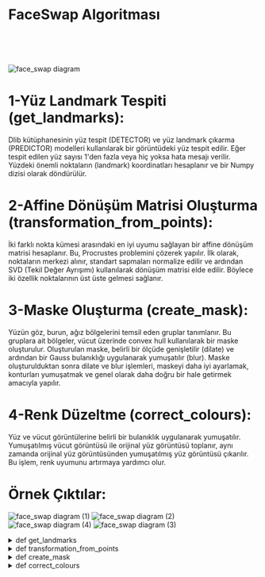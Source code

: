 # FaceSwap Algoritması

<br>
<br>



<br>

![face_swap diagram](https://github.com/mertefeyildiz/FaceSwap/assets/67926547/26a83351-2d7b-46a5-b468-b3b65b018df5)

# 1-Yüz Landmark Tespiti (get_landmarks):

Dlib kütüphanesinin yüz tespit (DETECTOR) ve yüz landmark çıkarma (PREDICTOR) modelleri kullanılarak bir görüntüdeki yüz tespit edilir.
Eğer tespit edilen yüz sayısı 1'den fazla veya hiç yoksa hata mesajı verilir.
Yüzdeki önemli noktaların (landmark) koordinatları hesaplanır ve bir Numpy dizisi olarak döndürülür.

# 2-Affine Dönüşüm Matrisi Oluşturma (transformation_from_points):

İki farklı nokta kümesi arasındaki en iyi uyumu sağlayan bir affine dönüşüm matrisi hesaplanır. Bu, Procrustes problemini çözerek yapılır.
İlk olarak, noktaların merkezi alınır, standart sapmaları normalize edilir ve ardından SVD (Tekil Değer Ayrışımı) kullanılarak dönüşüm matrisi elde edilir.
Böylece iki özellik noktalarının üst üste gelmesi sağlanır.

# 3-Maske Oluşturma (create_mask):

Yüzün göz, burun, ağız bölgelerini temsil eden gruplar tanımlanır.
Bu gruplara ait bölgeler, vücut üzerinde convex hull kullanılarak bir maske oluşturulur.
Oluşturulan maske, belirli bir ölçüde genişletilir (dilate) ve ardından bir Gauss bulanıklığı uygulanarak yumuşatılır (blur).
Maske oluşturulduktan sonra dilate ve blur işlemleri, maskeyi daha iyi ayarlamak, konturları yumuşatmak ve genel olarak daha doğru bir hale getirmek amacıyla yapılır. 

# 4-Renk Düzeltme (correct_colours):

Yüz ve vücut görüntülerine belirli bir bulanıklık uygulanarak yumuşatılır.
Yumuşatılmış vücut görüntüsü ile orijinal yüz görüntüsü toplanır, aynı zamanda orijinal yüz görüntüsünden yumuşatılmış yüz görüntüsü çıkarılır. Bu işlem, renk uyumunu artırmaya yardımcı olur.

# Örnek Çıktılar:
![face_swap diagram (1)](https://github.com/mertefeyildiz/FaceSwap/assets/67926547/bac861f3-4816-4600-8b9d-fdd0aa9dd495)
![face_swap diagram (2)](https://github.com/mertefeyildiz/FaceSwap/assets/67926547/ff5a4fee-05ca-4a18-9acb-8bc31b6fca5b)
![face_swap diagram (4)](https://github.com/mertefeyildiz/FaceSwap/assets/67926547/87566fd7-231e-4da1-91e6-4d75136991cf)
![face_swap diagram (3)](https://github.com/mertefeyildiz/FaceSwap/assets/67926547/71822eea-3582-4672-a637-77faca5c8516)




<details>
<summary>def get_landmarks</summary>
    
<img width="316" alt="Ekran görüntüsü 2023-12-22 134159" src="https://github.com/mertefeyildiz/FaceSwap/assets/67926547/71b2b4c3-1b5f-496d-891e-a2ac080b7355">
<br>

```python
rects = DETECTOR(im, 1)
```
DETECTOR değişkeni, Dlib kütüphanesinin içinde bulunan yüz tespit (face detection) modelini temsil eder.
DETECTOR(im, 1) komutu, görüntü üzerinde yüzleri tespit eder. İkinci parametre olan 1, tespit edilen yüzleri upsample etme işlemini ifade eder, yani daha hassas bir tespit için görüntüyü büyütmeye olanak tanır.

```python
if len(rects) > 1:
    raise Exception('Too Many Faces')
if len(rects) == 0:
    raise Exception('Not Enough Faces')
```
rects değişkeni, tespit edilen yüzlerin dikdörtgen bölgelerini içerir.
Eğer tespit edilen yüz sayısı birden fazla ise (len(rects) > 1), bir hata fırlatılır ve "Too Many Faces" mesajı gösterilir.
Eğer hiç yüz tespit edilemezse (len(rects) == 0), yine bir hata fırlatılır ve "Not Enough Faces" mesajı gösterilir.

```python
return numpy.array([[p.x, p.y] for p in PREDICTOR(im, rects[0]).parts()])
```

PREDICTOR değişkeni, Dlib kütüphanesinin yüz landmark çıkarma modelini temsil eder.
PREDICTOR(im, rects[0]) komutu, tespit edilen ilk yüz üzerinde landmark çıkarma işlemini gerçekleştirir.
p.x ve p.y, her bir landmark noktasının x ve y koordinatlarını temsil eder.
Bu koordinatlar, bir Numpy dizisi içinde saklanarak fonksiyon tarafından döndürülür.
Bu fonksiyon, bir görüntüde yüz tespiti yapar ve tespit edilen yüzün landmark koordinatlarını içeren bir Numpy dizisi döndürür. Bu landmark noktaları, yüzün çeşitli bölgelerini (gözler, burun, ağız, vb.) temsil eder ve genellikle yüzün şeklini ve özelliklerini yakalamak için kullanılır.



</details>

<details>
<summary>def transformation_from_points</summary>
    
Bu fonksiyon, Procrustes problemini çözmek için kullanılır ve iki nokta kümesi arasındaki en iyi uyumu bulur. Fonksiyon açıklaması:

Parametreler:

points1: İlk nokta kümesi. Buradaki noktalar, dönüşümü almak istediğimiz orijinal noktalardır.
points2: İkinci nokta kümesi. Bu noktalar, orijinal noktaların yerine geçecek olan noktalardır.
Veri Tipi Dönüşümleri:

points1 ve points2 Numpy dizilerine dönüştürülür. Bu, daha sonra kullanılacak matematiksel işlemleri gerçekleştirmek için gerekli olan veri tipini sağlar.
```python
    points1 = points1.astype(numpy.float64)
    points2 = points2.astype(numpy.float64)
```
Merkezleme:

c1 ve c2, her bir nokta kümesinin merkezini temsil eden vektörlerdir. Bu merkez vektörleri, noktaların etrafında dönmek ve ölçeklendirmek için kullanılacaktır.
Her iki nokta kümesi de kendi merkezinden çıkartılır, böylece her iki küme de orijin etrafında hizalanır.
```python
    c1 = numpy.mean(points1, axis=0)
    c2 = numpy.mean(points2, axis=0)
    points1 -= c1
    points2 -= c2
```
Ölçeklendirme:

s1 ve s2, her bir nokta kümesinin standart sapmasını temsil eden ölçek faktörleridir.
Her iki küme, kendi standart sapmasına bölünerek normalize edilir.
```python
    s1 = numpy.std(points1)
    s2 = numpy.std(points2)
    points1 /= s1
    points2 /= s2
```
SVD (Singular Value Decomposition):

Singular Value Decomposition (Tekil Değer Ayrışımı) işlemi gerçekleştirilir. Bu işlem, matris çarpanlarına ayrıştırma işlemidir.
U, S, ve Vt, SVD işleminden elde edilen bileşenlerdir.
```python
    U, S, Vt = numpy.linalg.svd(points1.T @ points2) # @ --> *
```

Döndürme Matrisi (R) Bulma:
```python
    R = (U @ Vt).T # @ --> * 
```
R, döndürme matrisidir ve SVD bileşenleri kullanılarak hesaplanır.
İki matris çarpımından elde edilen çözüm aslında U * Vt matrisidir. Ancak, bu çözümün transpozu (T) alınmalıdır.<br>
Affine Dönüşüm Matrisini Oluşturma:

numpy.hstack kullanılarak R matrisi ve translasyon vektörü birleştirilir ve sonuç olarak affine dönüşüm matrisi elde edilir.
Translasyon vektörü, (c2.T - (s2 / s1) * R @ c1.T)[:,None] ifadesi ile hesaplanır.<br>
Sonuç:

Oluşturulan affine dönüşüm matrisi, [s * R | T] formülüne uyan bir matristir ve bu matris fonksiyon tarafından döndürülür.
Bu adımlar, iki nokta kümesi arasındaki en iyi uyumu sağlayan bir affine dönüşüm matrisini oluşturmak için kullanılır.
</details>
<details>
<summary>def create_mask</summary>
Adım 1: Landmark gruplarını tanımla. Bu gruplar, yüzün göz, burun, ağız bölgelerini temsil eden landmark noktalarını içerir.

Adım 2: Boş bir maske dizisi oluştur. Bu dizide, son maskeyi saklayacağız.

Adım 3: Her bir landmark grubu için işlem yap. Bu, yüzün farklı bölgelerini kapsayan farklı maskeleri oluşturmak anlamına gelir.

Adım 4: Her bir grup içindeki landmark noktalarını al. Bu, her bir landmark grubunu oluşturan noktaların konumlarını içerir.

Adım 5: Convex hull kullanarak landmark noktalarını saran çokgeni oluştur. Bu, landmark noktalarının en dış noktalarını birleştiren bir çizgidir.

Adım 6: Convex hull içini doldurarak maskeyi oluştur. Bu, convex hull içinde kalan bölgeyi beyaz renk ile doldurarak maskeyi oluşturur.

Adım 7: Yüz maskesini yumuşatmak için bir 'feather' uygula. Bu, maskeyi genişletmek ve daha yumuşak bir geçiş elde etmek için bir işlemdir.

Adım 8: Maskeyi genişlet (dilate) ve ardından bir Gauss filtresi uygula (blur). Bu, maskeyi daha da yumuşatır ve son maskeyi elde ederiz.

```python
def create_mask(points, shape, face_scale):
    # Landmark gruplarını tanımla
    groups = [
        [17, 18, 19, 20, 21, 22, 23, 24, 25, 26, 36, 37, 38, 39, 40, 41, 42, 43, 44, 45, 46, 47],
        [27, 28, 29, 30, 31, 32, 33, 34, 48, 49, 50, 51, 52, 53, 54, 55, 56, 57, 58, 59, 60]
    ]

    # Boş bir maske dizisi oluştur
    mask_im = numpy.zeros(shape, dtype=numpy.float64)

    # Her bir landmark grubu için işlem yap
    for group in groups:
        # Grup içindeki landmark noktalarının konumlarını al
        landmarks = [points[idx] for idx in group]

        # Convex hull kullanarak landmark noktalarını saran çokgeni oluştur
        hull = cv2.convexHull(numpy.array(landmarks))

        # Convex hull içini doldurarak maskeyi oluştur
        cv2.fillConvexPoly(mask_im, hull, color=(1, 1, 1))

    # Yüz maskesini yumuşatmak için bir 'feather' uygula
    feather_amount = int(0.2 * face_scale * 0.5) * 2 + 1
    kernel_size = (feather_amount, feather_amount)

    # Maskeyi genişlet (dilate) ve ardından bir Gauss filtresi uygula (blur)
    mask_im = (cv2.GaussianBlur(mask_im, kernel_size, 0) > 0) * 1.0

    return mask_im

```
</details>
<details>
<summary>def correct_colours</summary>
Adım 1: Bulanıklık miktarını hesapla. Bu miktar, belirli bir oranla yüz ölçeği (face_scale) ile çarpılır ve en yakın tek sayıya yuvarlanır.

Adım 2: Bulanıklık miktarına göre bir Gauss filtresi çekirdeği oluştur. Bu çekirdek, daha sonra görüntüleri yumuşatmak için kullanılacaktır.

Adım 3: Yüz ve vücut görüntülerini belirtilen bulanıklık miktarıyla yumuşat. Bu işlem, görüntülerdeki küçük detayları azaltarak renk uyumunu artırır.

Adım 4: Renk düzeltme işlemi. Yumuşatılmış vücut görüntüsü ile orijinal yüz görüntüsünü topla, aynı zamanda orijinal yüz görüntüsünden yumuşatılmış yüz görüntüsünü çıkar. Bu işlem, yüz ve vücut renklerini uyumlu hale getirmeye yardımcı olur.

Adım 5: Sonucu 0 ile 255 arasındaki değerlerle sınırla. Bu, görüntü piksellerinin geçerli değer aralığını korumak için yapılır.
```python
def correct_colours(warped_face_im, body_im, face_scale):
    blur_amount = int(3 * 0.5 * face_scale) * 2 + 1
    kernel_size = (blur_amount, blur_amount)

    face_im_blur = cv2.GaussianBlur(warped_face_im, kernel_size, 0)
    body_im_blur = cv2.GaussianBlur(body_im, kernel_size, 0)

    return numpy.clip(0. + body_im_blur + warped_face_im - face_im_blur, 0, 255)

```

# GAN  model kullanılsaydı nasıl çalışırdı?
![gan](https://github.com/mertefeyildiz/FaceSwap/assets/67926547/9aee133c-6a41-4b7f-b357-8dbf74dd2218)

Jeneratör (Generator):

Face swapping için jeneratör, bir yüzü diğerine dönüştürmekle görevlidir. Genellikle, jeneratörün girişi, değiştirilmek istenen yüzün landmark noktalarını içeren bir vektördür. Bu vektör, encoder tarafından üretilir.
Jeneratör, bu giriş vektörünü kullanarak bir dizi ters evrişim katmanı ile yüz özelliklerini başka bir yüzde nasıl ifade edeceğini öğrenir.
Diskriminator (Discriminator):

Diskriminator, orijinal yüz ve swap edilmiş yüz arasındaki farkı öğrenmeye çalışır. Yani, gerçek bir yüz ve sahte (swap edilmiş) bir yüz arasındaki ayırt edici özellikleri öğrenir.
Diskriminator, bu öğrenmeleri kullanarak, eğitildiği veri setinde doğru bir ayrım yapabilme yeteneği kazanır.
Encoder (Landmark Detection ve Feature Extraction):

Encoder, yüzleri temsil eden landmark noktalarını ve belki de yüz özelliklerini düşük boyutlu bir latent uzaya dönüştürür. Bu, yüzleri temsil eden daha anlamlı ve öğrenilebilir bir gösterim elde etmek için kullanılır.
Encoder ayrıca, diğer yüzün landmark noktalarını bu latent uzaya dönüştürür.
Decoder (Swap Edilmiş Yüzün Oluşturulması):

Decoder, encoder tarafından elde edilen latent uzaydaki temsil ve swap edilecek yüzün landmark noktalarını kullanarak, orijinal yüzden diğerine geçişi sağlayan bir görüntü oluşturur.
Decoder, jeneratörün işleyebileceği bir forma dönüştürülmüş swap edilmiş yüzü üretir.
Eğitim:

Eğitim sırasında, jeneratör ve diskriminator birbirleriyle rekabet ederler. Jeneratör, diskriminatörü kandırmaya ve swap edilmiş yüzü gerçekmiş gibi göstermeye çalışırken, diskriminator gerçek ile sahte arasındaki farkı belirleme görevini yerine getirir.
Encoder ve decoder da, latent uzayda daha anlamlı temsiller oluşturmak için eğitilir.
Sonuç:

Eğitim tamamlandığında, jeneratör ve diskriminator, yüzleri başarılı bir şekilde swap etmek için işbirliği yapabilirler. Swap edilmiş yüz, orijinal yüze benzer bir şekilde oluşturulur ve eğitim verisinde gördükleri yüzlerden öğrendikleri özellikleri kullanarak gerçekçi bir sonuç elde edilir.





